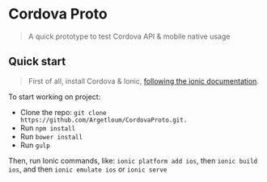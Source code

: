 # Cordova Proto

> A quick prototype to test Cordova API & mobile native usage

## Quick start

> First of all, install Cordova & Ionic, [following the ionic documentation](http://ionicframework.com/docs/guide/installation.html).

To start working on project:
- Clone the repo: `git clone https://github.com/Argetloum/CordovaProto.git.`
- Run `npm install`
- Run `bower install`
- Run `gulp`

Then, run Ionic commands, like: `ionic platform add ios`, then `ionic build ios`, and then `ionic emulate ios` or `ionic serve`
